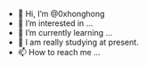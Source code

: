- 👋 Hi, I’m @0xhonghong
- 👀 I’m interested in ...
- 🌱 I’m currently learning ...
- 💞️ I am really studying at present.
- 📫 How to reach me ...

<!---
0xhonghong/0xhonghong is a ✨ special ✨ repository because its `README.md` (this file) appears on your GitHub profile.
You can click the Preview link to take a look at your changes.
--->
